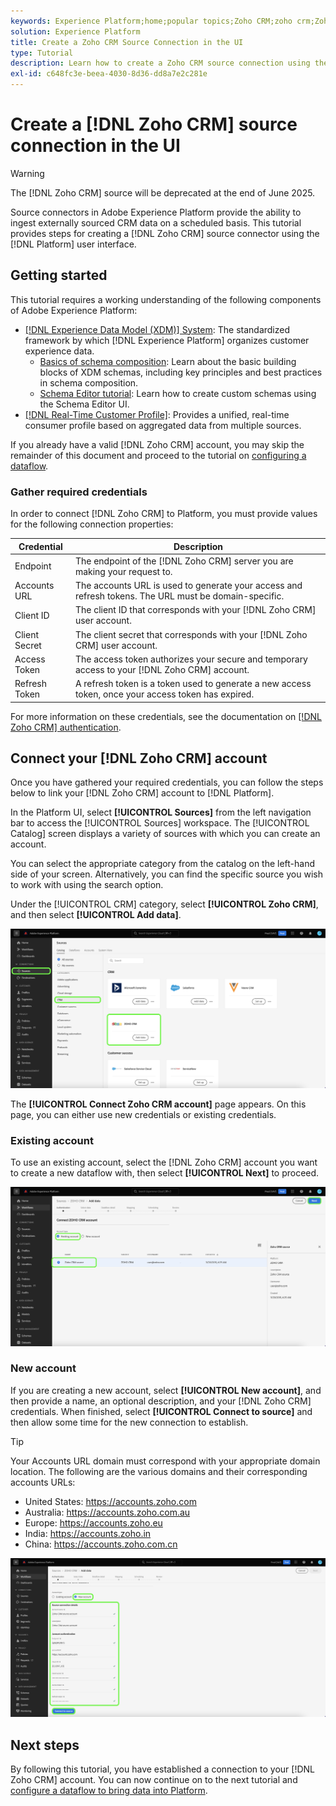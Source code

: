 ```yaml
---
keywords: Experience Platform;home;popular topics;Zoho CRM;zoho crm;Zoho;zoho
solution: Experience Platform
title: Create a Zoho CRM Source Connection in the UI
type: Tutorial
description: Learn how to create a Zoho CRM source connection using the Adobe Experience Platform UI.
exl-id: c648fc3e-beea-4030-8d36-dd8a7e2c281e
---
```

# Create a [!DNL Zoho CRM] source connection in the UI

>[!WARNING]
>
>The [!DNL Zoho CRM] source will be deprecated at the end of June 2025.

Source connectors in Adobe Experience Platform provide the ability to ingest externally sourced CRM data on a scheduled basis. This tutorial provides steps for creating a [!DNL Zoho CRM] source connector using the [!DNL Platform] user interface.

## Getting started

This tutorial requires a working understanding of the following components of Adobe Experience Platform:

* [[!DNL Experience Data Model (XDM)] System](../../../../../xdm/home.md): The standardized framework by which [!DNL Experience Platform] organizes customer experience data.
  * [Basics of schema composition](../../../../../xdm/schema/composition.md): Learn about the basic building blocks of XDM schemas, including key principles and best practices in schema composition.
  * [Schema Editor tutorial](../../../../../xdm/tutorials/create-schema-ui.md): Learn how to create custom schemas using the Schema Editor UI.
* [[!DNL Real-Time Customer Profile]](../../../../../profile/home.md): Provides a unified, real-time consumer profile based on aggregated data from multiple sources.

If you already have a valid [!DNL Zoho CRM] account, you may skip the remainder of this document and proceed to the tutorial on [configuring a dataflow](../../dataflow/crm.md).

### Gather required credentials

In order to connect [!DNL Zoho CRM] to Platform, you must provide values for the following connection properties:

| Credential | Description |
| --- | --- |
| Endpoint | The endpoint of the [!DNL Zoho CRM] server you are making your request to. |
| Accounts URL | The accounts URL is used to generate your access and refresh tokens. The URL must be domain-specific. |
| Client ID | The client ID that corresponds with your [!DNL Zoho CRM] user account. |
| Client Secret | The client secret that corresponds with your [!DNL Zoho CRM] user account. |
| Access Token | The access token authorizes your secure and temporary access to your [!DNL Zoho CRM] account. |
| Refresh Token | A refresh token is a token used to generate a new access token, once your access token has expired. |

For more information on these credentials, see the documentation on [[!DNL Zoho CRM] authentication](https://www.zoho.com/crm/developer/docs/api/v2/oauth-overview.html).

## Connect your [!DNL Zoho CRM] account

Once you have gathered your required credentials, you can follow the steps below to link your [!DNL Zoho CRM] account to [!DNL Platform].

In the Platform UI, select **[!UICONTROL Sources]** from the left navigation bar to access the [!UICONTROL Sources] workspace. The [!UICONTROL Catalog] screen displays a variety of sources with which you can create an account.

You can select the appropriate category from the catalog on the left-hand side of your screen. Alternatively, you can find the specific source you wish to work with using the search option.

Under the [!UICONTROL CRM] category, select **[!UICONTROL Zoho CRM]**, and then select **[!UICONTROL Add data]**.

![catalog](../../../../images/tutorials/create/zoho/catalog.png)

The **[!UICONTROL Connect Zoho CRM account]** page appears. On this page, you can either use new credentials or existing credentials.

### Existing account

To use an existing account, select the [!DNL Zoho CRM] account you want to create a new dataflow with, then select **[!UICONTROL Next]** to proceed.

![existing](../../../../images/tutorials/create/zoho/existing.png)

### New account

If you are creating a new account, select **[!UICONTROL New account]**, and then provide a name, an optional description, and your [!DNL Zoho CRM] credentials. When finished, select **[!UICONTROL Connect to source]** and then allow some time for the new connection to establish.

>[!TIP]
>
>Your Accounts URL domain must correspond with your appropriate domain location. The following are the various domains and their corresponding accounts URLs:<ul><li>United States: https://accounts.zoho.com</li><li>Australia: https://accounts.zoho.com.au</li><li>Europe: https://accounts.zoho.eu</li><li>India: https://accounts.zoho.in</li><li>China: https://accounts.zoho.com.cn</li></ul>

![new](../../../../images/tutorials/create/zoho/new.png)

## Next steps

By following this tutorial, you have established a connection to your [!DNL Zoho CRM] account. You can now continue on to the next tutorial and [configure a dataflow to bring data into Platform](../../dataflow/crm.md).
